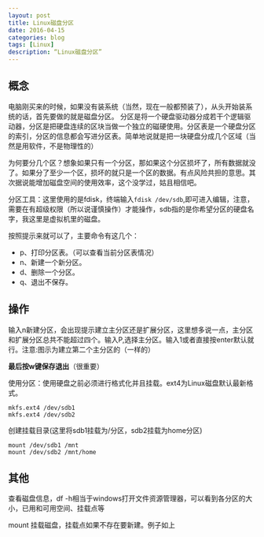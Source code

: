 ```yaml
---
layout: post
title: Linux磁盘分区
date: 2016-04-15
categories: blog
tags: [Linux]
description: “Linux磁盘分区”
---
```


## 概念

电脑刚买来的时候，如果没有装系统（当然，现在一般都预装了），从头开始装系统的话，首先要做的就是磁盘分区。 分区是将一个硬盘驱动器分成若干个逻辑驱动器，分区是把硬盘连续的区块当做一个独立的磁硬使用。分区表是一个硬盘分区的索引，分区的信息都会写进分区表。简单地说就是把一块硬盘分成几个区域（当然是用软件，不是物理性的）

为何要分几个区？想象如果只有一个分区，那如果这个分区损坏了，所有数据就没了。如果分了至少一个区，损坏的就只是一个区的数据。有点风险共担的意思。其次据说能增加磁盘空间的使用效率，这个没学过，姑且相信吧。

分区工具：这里使用的是fdisk，终端输入`fdisk /dev/sdb`,即可进入编辑，注意，需要在有超级权限（所以说谨慎操作）才能操作，sdb指的是你希望分区的硬盘名字，我这里是虚拟机里的磁盘。

按照提示来就可以了，主要命令有这几个：

* p、打印分区表。（可以查看当前分区表情况）
* n、新建一个新分区。
* d、删除一个分区。
* q、退出不保存。

## 操作
输入n新建分区，会出现提示建立主分区还是扩展分区，这里想多说一点，主分区和扩展分区总共不能超过四个。输入P,选择主分区。输入1或者直接按enter默认就行。注意:图示为建立第二个主分区的（一样的）

**最后按w键保存退出**（很重要）

使用分区：使用硬盘之前必须进行格式化并且挂载。ext4为Linux磁盘默认最新格式。
```
mkfs.ext4 /dev/sdb1
mkfs.ext4 /dev/sdb2
```
创建挂载目录(这里将sdb1挂载为/分区，sdb2挂载为home分区)

```
mount /dev/sdb1 /mnt
mount /dev/sdb2 /mnt/home
```

## 其他

查看磁盘信息，df -h相当于windows打开文件资源管理器，可以看到各分区的大小，已用和可用空间、挂载点等

mount 挂载磁盘，挂载点如果不存在要新建。例子如上

